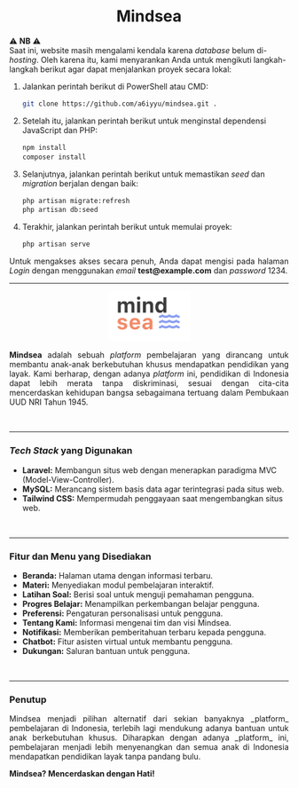 <h1 align="center">Mindsea</h1>

⚠️ **NB** ⚠️  
Saat ini, website masih mengalami kendala karena _database_ belum di-_hosting_. Oleh karena itu, kami menyarankan Anda untuk mengikuti langkah-langkah berikut agar dapat menjalankan proyek secara lokal:

1. Jalankan perintah berikut di PowerShell atau CMD:
    ```bash
    git clone https://github.com/a6iyyu/mindsea.git .
    ```
2. Setelah itu, jalankan perintah berikut untuk menginstal dependensi JavaScript dan PHP:
    ```bash
    npm install
    composer install
    ```
3. Selanjutnya, jalankan perintah berikut untuk memastikan _seed_ dan _migration_ berjalan dengan baik:
    ```bash
    php artisan migrate:refresh
    php artisan db:seed
    ```
4. Terakhir, jalankan perintah berikut untuk memulai proyek:
    ```bash
    php artisan serve
    ```

<p align="justify">
Untuk mengakses akses secara penuh, Anda dapat mengisi pada halaman <i>Login</i> dengan menggunakan <i>email</i> <b>test@example.com</b> dan <i>password</i> 1234.
</p>

---

<p align="center">
<img src="https://github.com/a6iyyu/mindsea/blob/main/public/favicon.ico" alt="Logo" width="150" />
</p>

<p align="justify">
<strong>Mindsea</strong> adalah sebuah <i>platform</i> pembelajaran yang dirancang untuk membantu anak-anak berkebutuhan khusus mendapatkan pendidikan yang layak. Kami berharap, dengan adanya <i>platform</i> ini, pendidikan di Indonesia dapat lebih merata tanpa diskriminasi, sesuai dengan cita-cita mencerdaskan kehidupan bangsa sebagaimana tertuang dalam Pembukaan UUD NRI Tahun 1945.
</p>

<br />

---

### _Tech Stack_ yang Digunakan

-   **Laravel:** Membangun situs web dengan menerapkan paradigma MVC (Model-View-Controller).
-   **MySQL:** Merancang sistem basis data agar terintegrasi pada situs web.
-   **Tailwind CSS:** Mempermudah penggayaan saat mengembangkan situs web.

<br />

---

### Fitur dan Menu yang Disediakan

-   **Beranda:** Halaman utama dengan informasi terbaru.
-   **Materi:** Menyediakan modul pembelajaran interaktif.
-   **Latihan Soal:** Berisi soal untuk menguji pemahaman pengguna.
-   **Progres Belajar:** Menampilkan perkembangan belajar pengguna.
-   **Preferensi:** Pengaturan personalisasi untuk pengguna.
-   **Tentang Kami:** Informasi mengenai tim dan visi Mindsea.
-   **Notifikasi:** Memberikan pemberitahuan terbaru kepada pengguna.
-   **Chatbot:** Fitur asisten virtual untuk membantu pengguna.
-   **Dukungan:** Saluran bantuan untuk pengguna.

<br />

---

### Penutup

<p align="justify">
Mindsea menjadi pilihan alternatif dari sekian banyaknya _platform_ pembelajaran di Indonesia, terlebih lagi mendukung adanya bantuan untuk anak berkebutuhan khusus. Diharapkan dengan adanya _platform_ ini, pembelajaran menjadi lebih menyenangkan dan semua anak di Indonesia mendapatkan pendidikan layak tanpa pandang bulu.
</p>

**Mindsea? Mencerdaskan dengan Hati!**
